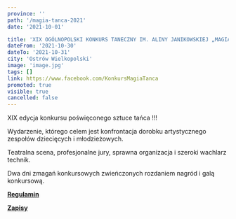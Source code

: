 ```yaml
---
province: ''
path: '/magia-tanca-2021'
date: '2021-10-01'

title: 'XIX OGÓLNOPOLSKI KONKURS TANECZNY IM. ALINY JANIKOWSKIEJ „MAGIA TAŃCA”'
dateFrom: '2021-10-30'
dateTo: '2021-10-31'
city: 'Ostrów Wielkopolski'
image: 'image.jpg'
tags: []
link: https://www.facebook.com/KonkursMagiaTanca
promoted: true
visible: true
cancelled: false
---
```

XIX edycja konkursu poświęconego sztuce tańca !!!

Wydarzenie, którego celem jest konfrontacja dorobku artystycznego 
zespołów dziecięcych i młodzieżowych.

Teatralna scena, profesjonalne jury, sprawna organizacja i szeroki 
wachlarz technik.

Dwa dni zmagań konkursowych zwieńczonych rozdaniem nagród i galą 
konkursową. 

**[Regulamin](http://www.konkursmagiatanca.pl/wp-content/uploads/2021/09/Magia-Ta%C5%84ca-XIX-regulamin.pdf)**

**[Zapisy](https://moja.kartazgloszen.pl)**
